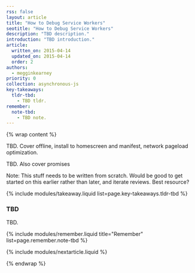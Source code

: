 ```yaml
---
rss: false
layout: article
title: "How to Debug Service Workers"
seotitle: "How to Debug Service Workers"
description: "TBD description."
introduction: "TBD introduction."
article:
  written_on: 2015-04-14
  updated_on: 2015-04-14
  order: 2
authors:
  - megginkearney
priority: 0
collection: asynchronous-js
key-takeaways:
  tldr-tbd:
    - TBD tldr.
remember:
  note-tbd:
    - TBD note.
---
```

{% wrap content %}

TBD. Cover offline, install to
homescreen and manifest, network pageload optimization.

TBD. Also cover promises

Note: This stuff needs to be written from scratch. Would be good to get started on this earlier rather than later, and iterate reviews. Best resource?

{% include modules/takeaway.liquid list=page.key-takeaways.tldr-tbd %}

### TBD

TBD.

{% include modules/remember.liquid title="Remember" list=page.remember.note-tbd %}

{% include modules/nextarticle.liquid %}

{% endwrap %}
